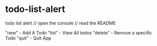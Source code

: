 # todo-list-alert
todo list alert // open the console // read the README


"new" - Add A Todo
"list" - View All todos
"delete" - Remove a specific Todo
"quit" - Quit App
